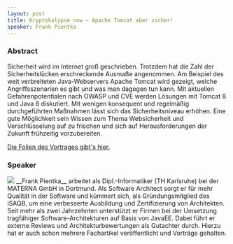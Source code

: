 ```yaml
---
layout: post
title: Kryptokalypse now – Apache Tomcat aber sicher!
speaker: Frank Pientka
---
```


### Abstract

Sicherheit wird im Internet groß geschrieben. Trotzdem hat die Zahl der Sicherheitslücken erschreckende Ausmaße angenommen. Am Beispiel des weit verbreiteten Java-Webservers Apache Tomcat wird gezeigt, welche Angriffsszenarien es gibt und was man dagegen tun kann. Mit aktuellen Gefahrenpotentialen nach OWASP und CVE werden Lösungen mit Tomcat 8 und Java 8 diskutiert. Mit wenigen konsequent und regelmäßig durchgeführten Maßnahmen lässt sich das Sicherheitsniveau erhöhen. Eine gute Möglichkeit sein Wissen zum Thema Websicherheit und Verschlüsselung auf zu frischen und sich auf Herausforderungen der Zukunft frühzeitig vorzubereiten.

[Die Folien des Vortrages gibt's hier.](/files/apache_tomcat_sicher_pientka_2015.pdf)

### Speaker

<img src="/images/speaker/frankpientka.jpg" class="speakerpic"/>
__Frank Pientka__ arbeitet als Dipl.-Informatiker (TH Karlsruhe) bei der MATERNA GmbH in Dortmund. Als Software Architect sorgt er für mehr Qualität in der Software und kümmert sich, als Gründungsmitglied des iSAQB, um eine verbesserte Ausbildung und Zertifizierung von Architekten. Seit mehr als zwei Jahrzehnten unterstützt er Firmen bei der Umsetzung tragfähiger Software-Architekturen auf Basis von JavaEE. Dabei führt er externe Reviews und Architekturbewertungen als Gutachter durch. Hierzu hat er auch schon mehrere Fachartikel veröffentlicht und Vorträge gehalten.
